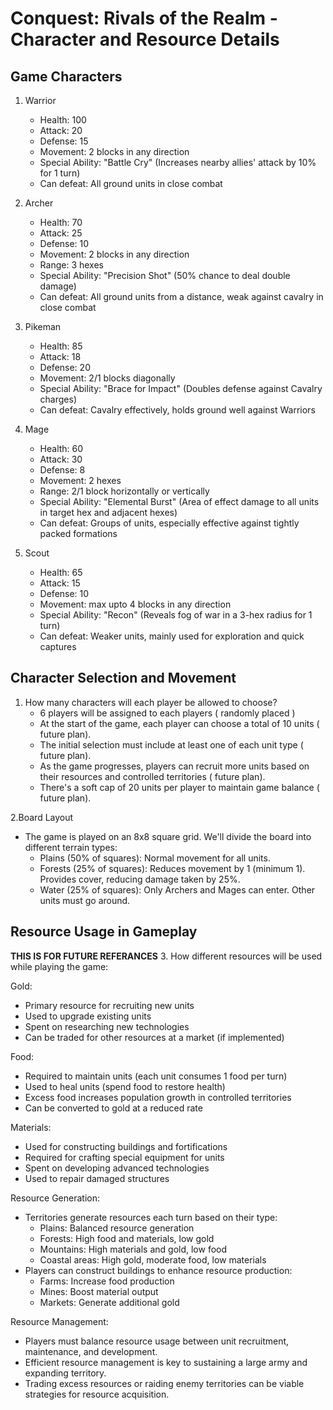 # Conquest: Rivals of the Realm - Character and Resource Details

## Game Characters

1. Warrior
   - Health: 100
   - Attack: 20
   - Defense: 15
   - Movement: 2 blocks in any direction
   - Special Ability: "Battle Cry" (Increases nearby allies' attack by 10% for 1 turn)
   - Can defeat: All ground units in close combat

2. Archer
   - Health: 70
   - Attack: 25
   - Defense: 10
   - Movement: 2 blocks in any direction
   - Range: 3 hexes
   - Special Ability: "Precision Shot" (50% chance to deal double damage)
   - Can defeat: All ground units from a distance, weak against cavalry in close combat

3. Pikeman
   - Health: 85
   - Attack: 18
   - Defense: 20
   - Movement: 2/1 blocks diagonally
   - Special Ability: "Brace for Impact" (Doubles defense against Cavalry charges)
   - Can defeat: Cavalry effectively, holds ground well against Warriors

4. Mage
   - Health: 60
   - Attack: 30
   - Defense: 8
   - Movement: 2 hexes
   - Range: 2/1 block horizontally or vertically
   - Special Ability: "Elemental Burst" (Area of effect damage to all units in target hex and adjacent hexes)
   - Can defeat: Groups of units, especially effective against tightly packed formations

5. Scout
   - Health: 65
   - Attack: 15
   - Defense: 10
   - Movement: max upto 4 blocks in any direction
   - Special Ability: "Recon" (Reveals fog of war in a 3-hex radius for 1 turn)
   - Can defeat: Weaker units, mainly used for exploration and quick captures

## Character Selection and Movement

1. How many characters will each player be allowed to choose?
   - 6 players will be assigned to each players ( randomly placed )
   - At the start of the game, each player can choose a total of 10 units ( future plan).
   - The initial selection must include at least one of each unit type ( future plan).
   - As the game progresses, players can recruit more units based on their resources and controlled territories ( future plan).
   - There's a soft cap of 20 units per player to maintain game balance ( future plan).

2.Board Layout
   - The game is played on an 8x8 square grid. We'll divide the board into different terrain types:
      - Plains (50% of squares): Normal movement for all units.
      - Forests (25% of squares): Reduces movement by 1 (minimum 1). Provides cover, reducing damage taken by 25%.
      - Water (25% of squares): Only Archers and Mages can enter. Other units must go around.

## Resource Usage in Gameplay
**THIS IS FOR FUTURE REFERANCES**
3. How different resources will be used while playing the game:

   Gold:
   - Primary resource for recruiting new units
   - Used to upgrade existing units
   - Spent on researching new technologies
   - Can be traded for other resources at a market (if implemented)

   Food:
   - Required to maintain units (each unit consumes 1 food per turn)
   - Used to heal units (spend food to restore health)
   - Excess food increases population growth in controlled territories
   - Can be converted to gold at a reduced rate

   Materials:
   - Used for constructing buildings and fortifications
   - Required for crafting special equipment for units
   - Spent on developing advanced technologies
   - Used to repair damaged structures

   Resource Generation:
   - Territories generate resources each turn based on their type:
     - Plains: Balanced resource generation
     - Forests: High food and materials, low gold
     - Mountains: High materials and gold, low food
     - Coastal areas: High gold, moderate food, low materials
   - Players can construct buildings to enhance resource production:
     - Farms: Increase food production
     - Mines: Boost material output
     - Markets: Generate additional gold

   Resource Management:
   - Players must balance resource usage between unit recruitment, maintenance, and development.
   - Efficient resource management is key to sustaining a large army and expanding territory.
   - Trading excess resources or raiding enemy territories can be viable strategies for resource acquisition.
